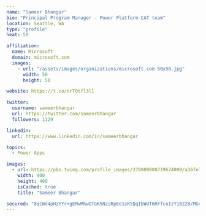 ```yaml
---
name: "Sameer Bhangar"
bio: "Principal Program Manager - Power Platform CAT team"
location: Seattle, WA
type: "profile"
heat: 50

affiliation:
  name: Microsoft
  domain: microsoft.com
  images:
    - url: "/assets/images/organizations/microsoft.com-50x50.jpg"
      width: 50
      height: 50

website: https://t.co/nrTQtfl3ll

twitter:
  username: sameerbhangar
  url: https://twitter.com/sameerbhangar
  followers: 1129

linkedin:
  url: https://www.linkedin.com/in/sameerbhangar

topics:
  - Power Apps

images:
  - url: https://pbs.twimg.com/profile_images/378800000719674009/a36fe7ddfab1778b76e5793772e43798_400x400.jpeg
    width: 400
    height: 400
    isCached: true
    title: "Sameer Bhangar"

secured: "8qCWd4pHzYYr+gEMwMhwOTGK5NzsRpEe1sKtQqIbWUT6RFfcoIzY1BZ28/MGxbooausRGkTNohfWGYzwKMX8QKr8hnGHVVabXk/zK5Xsx/inph6e6BXXDw0mGSmw9c8sqA40i3+5D0HOVRohne4cXuK3gKSFTsRyyoNu9KV7rKOXNs2Cn1h9862vjasv9arHpuIpea1ygtFFERCRegI7ltylvwYV2a9DjUq27gdkP4pPlUVwnt9JVyccJuw0X1txe0kt2ZWvXP2NbNY4v04oWWjXlFkLTVBTRcaDiQi2aDvxt+F4BaW5etDpC+DhUnolXFMOPNg8XWGrOfiT9zjCoM0YPl5m73U8rdVILpuR9bIHashjWasdfxaXZU6We4e0fLU0SOzsGgoIBL/otVO/4NOGt7N5XXilNf84QIk8aC8=;W3L4n01GLJYWedQudRmKQg=="
---
```


